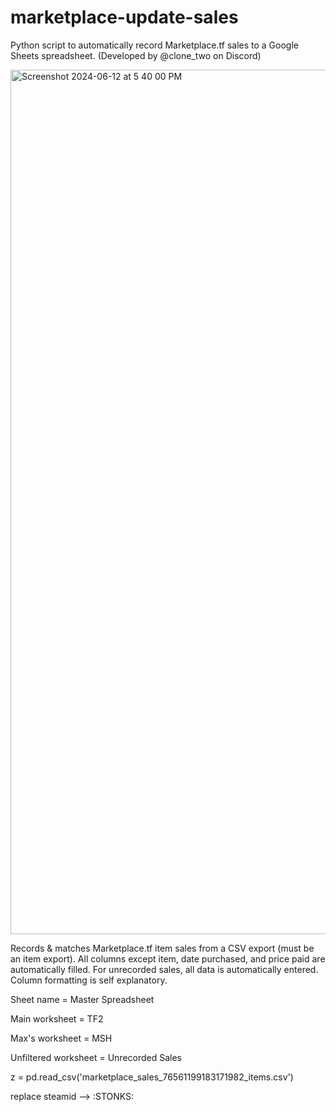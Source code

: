 # marketplace-update-sales

Python script to automatically record Marketplace.tf sales to a Google Sheets spreadsheet. (Developed by @clone_two on Discord)

<img width="1383" alt="Screenshot 2024-06-12 at 5 40 00 PM" src="https://github.com/idomanteu/marketplace-update-sales/assets/126209266/4594ef2c-c2a9-4fa6-8196-e65155a83f48">

Records & matches Marketplace.tf item sales from a CSV export (must be an item export). All columns except item, date purchased, and price paid are automatically filled. For unrecorded sales, all data is automatically entered. Column formatting is self explanatory. 

Sheet name = Master Spreadsheet

Main worksheet = TF2

Max's worksheet = MSH

Unfiltered worksheet = Unrecorded Sales

z = pd.read_csv('marketplace_sales_76561199183171982_items.csv')

replace steamid --> :STONKS:
